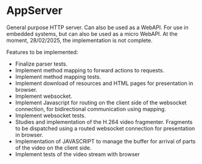 # AppServer
General purpose HTTP server. Can also be used as a WebAPI. 
For use in embedded systems, but can also be used as a micro WebAPI.
At the moment, 28/02/2025, the implementation is not complete.

Features to be implemented:

- Finalize parser tests.
- Implement method mapping to forward actions to requests.
- Implement method mapping tests.
- Implement download of resources and HTML pages for presentation in browser.
- Implement websocket.
- Implement Javascript for routing on the client side of the websocket connection, for bidirectional communication using mapping.
- Implement websocket tests.
- Studies and implementation of the H.264 video fragmenter. Fragments to be dispatched using a routed websocket connection for presentation in browser.
- Implementation of JAVASCRIPT to manage the buffer for arrival of parts of the video on the client side.
- Implement tests of the video stream with browser
